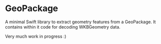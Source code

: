 # GeoPackage

A minimal Swift library to extract geometry features from a GeoPackage. It contains within it code for decoding WKBGeometry data.

Very much work in progress :)
